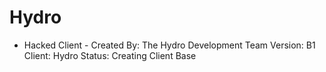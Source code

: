 # Hydro 
- Hacked Client -
Created By: The Hydro Development Team
Version: B1
Client: Hydro
Status: Creating Client Base
